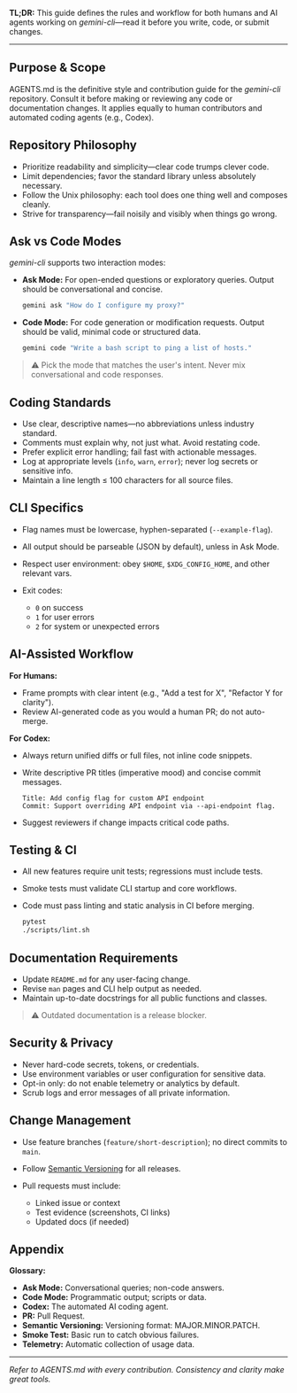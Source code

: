 **TL;DR:**
This guide defines the rules and workflow for both humans and AI agents working on *gemini-cli*—read it before you write, code, or submit changes.

---

## Purpose & Scope

AGENTS.md is the definitive style and contribution guide for the *gemini-cli* repository.
Consult it before making or reviewing any code or documentation changes.
It applies equally to human contributors and automated coding agents (e.g., Codex).

## Repository Philosophy

* Prioritize readability and simplicity—clear code trumps clever code.
* Limit dependencies; favor the standard library unless absolutely necessary.
* Follow the Unix philosophy: each tool does one thing well and composes cleanly.
* Strive for transparency—fail noisily and visibly when things go wrong.

## Ask vs Code Modes

*gemini-cli* supports two interaction modes:

* **Ask Mode:**
  For open-ended questions or exploratory queries.
  Output should be conversational and concise.

  ```bash
  gemini ask "How do I configure my proxy?"
  ```

* **Code Mode:**
  For code generation or modification requests.
  Output should be valid, minimal code or structured data.

  ```bash
  gemini code "Write a bash script to ping a list of hosts."
  ```

> ⚠️ Pick the mode that matches the user's intent. Never mix conversational and code responses.

## Coding Standards

* Use clear, descriptive names—no abbreviations unless industry standard.
* Comments must explain why, not just what. Avoid restating code.
* Prefer explicit error handling; fail fast with actionable messages.
* Log at appropriate levels (`info`, `warn`, `error`); never log secrets or sensitive info.
* Maintain a line length ≤ 100 characters for all source files.

## CLI Specifics

* Flag names must be lowercase, hyphen-separated (`--example-flag`).
* All output should be parseable (JSON by default), unless in Ask Mode.
* Respect user environment: obey `$HOME`, `$XDG_CONFIG_HOME`, and other relevant vars.
* Exit codes:

  * `0` on success
  * `1` for user errors
  * `2` for system or unexpected errors

## AI-Assisted Workflow

**For Humans:**

* Frame prompts with clear intent (e.g., "Add a test for X", "Refactor Y for clarity").
* Review AI-generated code as you would a human PR; do not auto-merge.

**For Codex:**

* Always return unified diffs or full files, not inline code snippets.

* Write descriptive PR titles (imperative mood) and concise commit messages.

  ```
  Title: Add config flag for custom API endpoint
  Commit: Support overriding API endpoint via --api-endpoint flag.
  ```

* Suggest reviewers if change impacts critical code paths.

## Testing & CI

* All new features require unit tests; regressions must include tests.
* Smoke tests must validate CLI startup and core workflows.
* Code must pass linting and static analysis in CI before merging.

  ```bash
  pytest
  ./scripts/lint.sh
  ```

## Documentation Requirements

* Update `README.md` for any user-facing change.
* Revise `man` pages and CLI help output as needed.
* Maintain up-to-date docstrings for all public functions and classes.

> ⚠️ Outdated documentation is a release blocker.

## Security & Privacy

* Never hard-code secrets, tokens, or credentials.
* Use environment variables or user configuration for sensitive data.
* Opt-in only: do not enable telemetry or analytics by default.
* Scrub logs and error messages of all private information.

## Change Management

* Use feature branches (`feature/short-description`); no direct commits to `main`.
* Follow [Semantic Versioning](https://semver.org/) for all releases.
* Pull requests must include:

  * Linked issue or context
  * Test evidence (screenshots, CI links)
  * Updated docs (if needed)

## Appendix

**Glossary:**

* **Ask Mode:** Conversational queries; non-code answers.
* **Code Mode:** Programmatic output; scripts or data.
* **Codex:** The automated AI coding agent.
* **PR:** Pull Request.
* **Semantic Versioning:** Versioning format: MAJOR.MINOR.PATCH.
* **Smoke Test:** Basic run to catch obvious failures.
* **Telemetry:** Automatic collection of usage data.

---

*Refer to AGENTS.md with every contribution. Consistency and clarity make great tools.*
